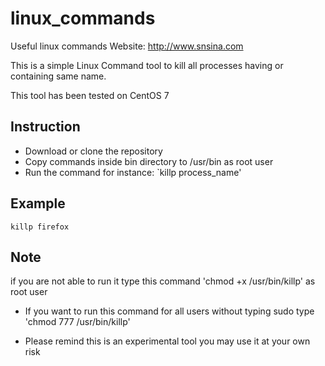 # linux_commands
Useful linux commands 
Website: http://www.snsina.com

This is a simple Linux Command tool to kill all processes having or containing same name.

This tool has been tested on CentOS 7

## Instruction
* Download or clone the repository
* Copy commands inside bin directory to /usr/bin as root user
* Run the command 
for instance: `killp process_name' 

## Example
```
killp firefox
```

## Note
if you are not able to run it type this command 'chmod +x /usr/bin/killp' as root user

* If you want to run this command for all users without typing sudo type 'chmod 777 /usr/bin/killp'

* Please remind this is an experimental tool you may use it at your own risk
